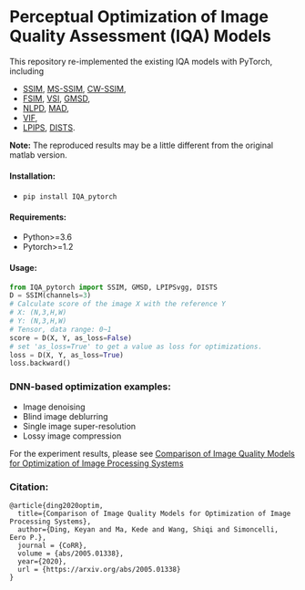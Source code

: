 # Perceptual Optimization of Image Quality Assessment (IQA) Models

This repository re-implemented the existing IQA models with PyTorch, including
- [SSIM](https://www.cns.nyu.edu/~lcv/ssim/), [MS-SSIM](https://ece.uwaterloo.ca/~z70wang/publications/msssim.html), [CW-SSIM](https://www.mathworks.com/matlabcentral/fileexchange/43017-complex-wavelet-structural-similarity-index-cw-ssim),
- [FSIM](https://sse.tongji.edu.cn/linzhang/IQA/FSIM/FSIM.htm), [VSI](https://sse.tongji.edu.cn/linzhang/IQA/VSI/VSI.htm), [GMSD](https://www4.comp.polyu.edu.hk/~cslzhang/IQA/GMSD/GMSD.htm),
- [NLPD](https://www.cns.nyu.edu/~lcv/NLPyr/), [MAD](http://vision.eng.shizuoka.ac.jp/mod/url/view.php?id=54),
- [VIF](https://live.ece.utexas.edu/research/Quality/VIF.htm),
- [LPIPS](https://github.com/richzhang/PerceptualSimilarity), [DISTS](https://github.com/dingkeyan93/DISTS).

**Note:** The reproduced results may be a little different from the original matlab version.

#### Installation:
- ```pip install IQA_pytorch```

#### Requirements: 
- Python>=3.6
- Pytorch>=1.2

#### Usage:
```python
from IQA_pytorch import SSIM, GMSD, LPIPSvgg, DISTS
D = SSIM(channels=3)
# Calculate score of the image X with the reference Y
# X: (N,3,H,W) 
# Y: (N,3,H,W) 
# Tensor, data range: 0~1
score = D(X, Y, as_loss=False) 
# set 'as_loss=True' to get a value as loss for optimizations.
loss = D(X, Y, as_loss=True)
loss.backward()
```

### DNN-based optimization examples:
- Image denoising
- Blind image deblurring
- Single image super-resolution
- Lossy image compression

For the experiment results, please see [Comparison of Image Quality Models for Optimization of Image Processing Systems
](https://arxiv.org/abs/2005.01338)  

### Citation:
```
@article{ding2020optim,
  title={Comparison of Image Quality Models for Optimization of Image Processing Systems},
  author={Ding, Keyan and Ma, Kede and Wang, Shiqi and Simoncelli, Eero P.},
  journal = {CoRR},
  volume = {abs/2005.01338},
  year={2020},
  url = {https://arxiv.org/abs/2005.01338}
}
```